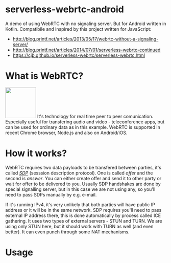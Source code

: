 # serverless-webrtc-android
A demo of using WebRTC with no signaling server. But for Android written in Kotlin.
Compatibile and inspired by this project written for JavaScript:
* http://blog.printf.net/articles/2013/05/17/webrtc-without-a-signaling-server/
* http://blog.printf.net/articles/2014/07/01/serverless-webrtc-continued
* https://cjb.github.io/serverless-webrtc/serverless-webrtc.html

# What is WebRTC?
<img src="https://webrtc.org/assets/images/webrtc-logo-vert-retro-255x305.png" width="96">
It's technology for real time peer to peer comunication. Especially useful for transfering audio and video - teleconference apps, but can be used for ordinary data as in this example.
WebRTC is supported in recent Chrome browser, Node.js and also on Android/iOS.

# How it works?
WebRTC requires two data payloads to be transfered between parties, it's called [*SDP*](https://en.wikipedia.org/wiki/Session_Description_Protocol) (sesssion description protocol). One is called *offer* and the second is *answer*.
You can either create offer and send it to other party or wait for offer to be delivered to you.
Usually SDP handshakes are done by special signalling server, but in this case we are not using any, so you'll need to pass SDPs manually by e.g. e-mail.

If it's running IPv4, it's very unlikely that both parties will have public IP address or it will be in the same network.
SDP requires you'll need to pass external IP address there, this is done automatically by process called ICE gathering. It uses two types of external servers - STUN and TURN.
We are using only STUN here, but it should work with TURN as well (and even better).
It can even punch through some NAT mechanisms.

# Usage







